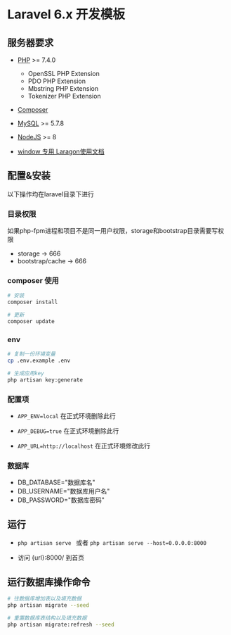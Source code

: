 # Laravel 6.x 开发模板

## 服务器要求

- [PHP](http://php.net/manual/zh/install.php) >= 7.4.0
    - OpenSSL PHP Extension
    - PDO PHP Extension
    - Mbstring PHP Extension
    - Tokenizer PHP Extension

- [Composer](https://getcomposer.org/)

- [MySQL](https://dev.mysql.com/doc/refman/5.7/en/installing.html) >= 5.7.8

- [NodeJS](https://nodejs.org/en/) >= 8

- [window 专用 Laragon](https://sourceforge.net/projects/laragon/)[使用文档](http://laravelacademy.org/post/7754.html)


## 配置&安装

以下操作均在laravel目录下进行

### 目录权限

如果php-fpm进程和项目不是同一用户权限，storage和bootstrap目录需要写权限
- storage -> 666
- bootstrap/cache -> 666

### composer 使用

```sh
# 安装
composer install

# 更新
composer update
```

### env

```sh
# 复制一份环境变量
cp .env.example .env

# 生成应用key
php artisan key:generate
```

### 配置项

* `APP_ENV=local` 在正式环境删除此行

* `APP_DEBUG=true` 在正式环境删除此行

* `APP_URL=http://localhost` 在正式环境修改此行

### 数据库

- DB_DATABASE="数据库名"
- DB_USERNAME="数据库用户名"
- DB_PASSWORD="数据库密码"

## 运行

- `php artisan serve ` 或者 `php artisan serve --host=0.0.0.0:8000`

- 访问 {url}:8000/ 到首页

## 运行数据库操作命令

```sh
# 往数据库增加表以及填充数据
php artisan migrate --seed

# 重置数据库表结构以及填充数据
php artisan migrate:refresh --seed
```
